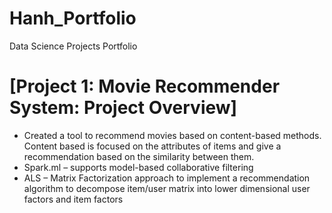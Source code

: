 # Hanh_Portfolio
Data Science Projects Portfolio

# [Project 1: Movie Recommender System: Project Overview]
- Created a tool to recommend movies based on content-based methods. Content based is focused on the attributes of items and give a recommendation based on the similarity between them.
- Spark.ml – supports model-based collaborative filtering 
- ALS – Matrix Factorization approach to implement a recommendation algorithm to decompose item/user matrix into lower dimensional user factors and item factors
